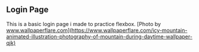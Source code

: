 ## Login Page

This is a basic login page i made to practice flexbox.
[Photo by www.wallpaperflare.com](https://www.wallpaperflare.com/icy-mountain-animated-illustration-photography-of-mountain-during-daytime-wallpaper-qjk)